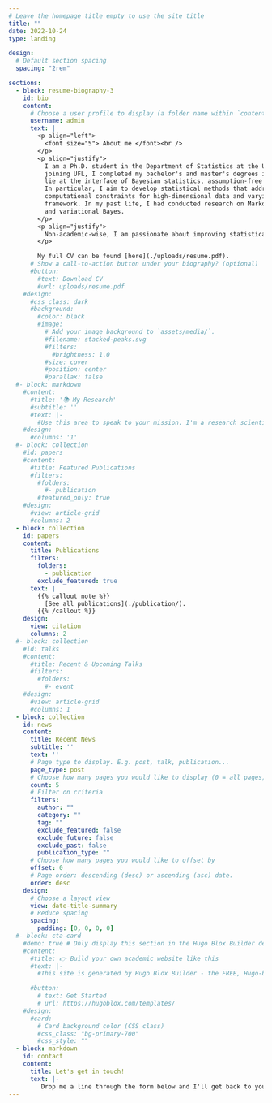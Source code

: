 ```yaml
---
# Leave the homepage title empty to use the site title
title: ""
date: 2022-10-24
type: landing

design:
  # Default section spacing
  spacing: "2rem"

sections:
  - block: resume-biography-3
    id: bio
    content:
      # Choose a user profile to display (a folder name within `content/authors/`)
      username: admin
      text: |
        <p align="left">
          <font size="5"> About me </font><br />
        </p>
        <p align="justify">
          I am a Ph.D. student in the Department of Statistics at the University of Florida (UFL). Prior to 
          joining UFL, I completed my bachelor's and master's degrees in Canada. My current research interests 
          lie at the interface of Bayesian statistics, assumption-free prediction, and uncertainty quantification. 
          In particular, I aim to develop statistical methods that address inferential challenges induced by 
          computational constraints for high-dimensional data and varying-dimension parameter space in Bayesian 
          framework. In my past life, I had conducted research on Markov Chain Monte Carlo, agent-based modeling, 
          and variational Bayes. 
        </p>
        <p align="justify">
          Non-academic-wise, I am passionate about improving statistical communication and overall statistical literacy and increasing the representation of women in STEM and other quantitative fields. Outside of work, I enjoy reading, crocheting, and hiking, and I am also a coffee enthusiast!
        </p>

        My full CV can be found [here](./uploads/resume.pdf).
      # Show a call-to-action button under your biography? (optional)
      #button:
        #text: Download CV
        #url: uploads/resume.pdf
    #design:
      #css_class: dark
      #background:
        #color: black
        #image:
          # Add your image background to `assets/media/`.
          #filename: stacked-peaks.svg
          #filters:
            #brightness: 1.0
          #size: cover
          #position: center
          #parallax: false
  #- block: markdown
    #content:
      #title: '📚 My Research'
      #subtitle: ''
      #text: |-
        #Use this area to speak to your mission. I'm a research scientist in the Moonshot team at DeepMind. I blog about machine learning, deep learning, and moonshots.
    #design:
      #columns: '1'
  #- block: collection
    #id: papers
    #content:
      #title: Featured Publications
      #filters:
        #folders:
          #- publication
        #featured_only: true
    #design:
      #view: article-grid
      #columns: 2
  - block: collection
    id: papers
    content:
      title: Publications
      filters:
        folders:
          - publication
        exclude_featured: true
      text: |
        {{% callout note %}}
          [See all publications](./publication/).
        {{% /callout %}}
    design:
      view: citation
      columns: 2
  #- block: collection
    #id: talks
    #content:
      #title: Recent & Upcoming Talks
      #filters:
        #folders:
          #- event
    #design:
      #view: article-grid
      #columns: 1
  - block: collection
    id: news
    content:
      title: Recent News
      subtitle: ''
      text: ''
      # Page type to display. E.g. post, talk, publication...
      page_type: post
      # Choose how many pages you would like to display (0 = all pages)
      count: 5
      # Filter on criteria
      filters:
        author: ""
        category: ""
        tag: ""
        exclude_featured: false
        exclude_future: false
        exclude_past: false
        publication_type: ""
      # Choose how many pages you would like to offset by
      offset: 0
      # Page order: descending (desc) or ascending (asc) date.
      order: desc
    design:
      # Choose a layout view
      view: date-title-summary
      # Reduce spacing
      spacing:
        padding: [0, 0, 0, 0]
  #- block: cta-card
    #demo: true # Only display this section in the Hugo Blox Builder demo site
    #content:
      #title: 👉 Build your own academic website like this
      #text: |-
        #This site is generated by Hugo Blox Builder - the FREE, Hugo-based open source website builder trusted by 250,000+ academics like you.

      #button:
        # text: Get Started
        # url: https://hugoblox.com/templates/
    #design:
      #card:
        # Card background color (CSS class)
        #css_class: "bg-primary-700"
        #css_style: ""
  - block: markdown
    id: contact
    content:
      title: Let's get in touch!
      text: |-
         Drop me a line through the form below and I'll get back to you at my earliest convenience.
---
```

